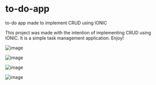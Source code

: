 # to-do-app
to-do app made to implement CRUD using IONIC


This project was made with the intention of implementing CRUD using IONIC. It is a simple task management application. Enjoy!

![image](https://user-images.githubusercontent.com/24318314/209416822-19570412-7b29-48a5-9f02-e1dfb3da8bd2.png)

![image](https://user-images.githubusercontent.com/24318314/209416832-f937aa27-214f-4440-9f5d-ff2951133661.png)

![image](https://user-images.githubusercontent.com/24318314/209416836-62fa0c86-861e-4b92-90ed-2fb918c0a923.png)

![image](https://user-images.githubusercontent.com/24318314/209416842-197268e6-c81d-4a9a-bd10-b437d859238f.png)

